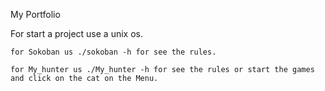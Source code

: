 My Portfolio

For start a project use a unix os.

    for Sokoban us ./sokoban -h for see the rules.

    for My_hunter us ./My_hunter -h for see the rules or start the games and click on the cat on the Menu.
